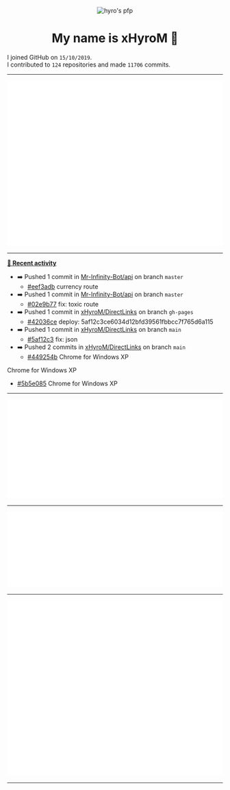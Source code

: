 <p align="center">
    <img src="https://avatars.githubusercontent.com/u/56601352" width="192" alt="hyro's pfp" />
    <h1 align="center">My name is xHyroM 👋</h1>
</p>

I joined GitHub on `15/10/2019`.  
I contributed to `124` repositories and made `11706` commits.  

___

<img src="https://github.com/xHyroM/xHyroM/blob/master/.cache/base.svg">

___

**[📰 Recent activity](https://github.com/xHyroM)**
* ➡️ Pushed 1 commit in [Mr-Infinity-Bot/api](https://github.com/Mr-Infinity-Bot/api) on branch `master`
  * [#eef3adb](https://github.com/Mr-Infinity-Bot/api/commit/eef3adb) currency route
* ➡️ Pushed 1 commit in [Mr-Infinity-Bot/api](https://github.com/Mr-Infinity-Bot/api) on branch `master`
  * [#02e9b77](https://github.com/Mr-Infinity-Bot/api/commit/02e9b77) fix: toxic route
* ➡️ Pushed 1 commit in [xHyroM/DirectLinks](https://github.com/xHyroM/DirectLinks) on branch `gh-pages`
  * [#42036ce](https://github.com/xHyroM/DirectLinks/commit/42036ce) deploy: 5af12c3ce6034d12bfd39561fbbcc7f765d6a115
* ➡️ Pushed 1 commit in [xHyroM/DirectLinks](https://github.com/xHyroM/DirectLinks) on branch `main`
  * [#5af12c3](https://github.com/xHyroM/DirectLinks/commit/5af12c3) fix: json
* ➡️ Pushed 2 commits in [xHyroM/DirectLinks](https://github.com/xHyroM/DirectLinks) on branch `main`
  * [#449254b](https://github.com/xHyroM/DirectLinks/commit/449254b) Chrome for Windows XP

Chrome for Windows XP
  * [#5b5e085](https://github.com/xHyroM/DirectLinks/commit/5b5e085) Chrome for Windows XP


___

<img src="https://github.com/xHyroM/xHyroM/blob/master/.cache/isocalendar.svg">

___

<img src="https://github.com/xHyroM/xHyroM/blob/master/.cache/languages.svg">

___

<img src="https://github.com/xHyroM/xHyroM/blob/master/.cache/achievements.svg">

___